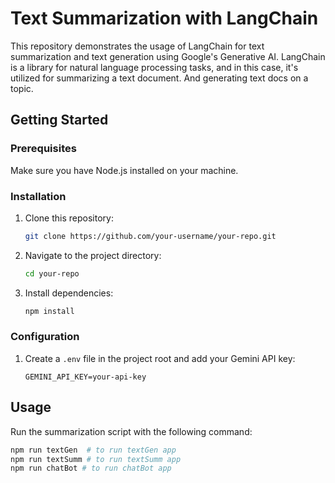 # Text Summarization with LangChain

This repository demonstrates the usage of LangChain for text summarization and text generation using Google's Generative AI. LangChain is a library for natural language processing tasks, and in this case, it's utilized for summarizing a text document. And generating text docs on a topic.

## Getting Started

### Prerequisites

Make sure you have Node.js installed on your machine.

### Installation

1. Clone this repository:

   ```bash
   git clone https://github.com/your-username/your-repo.git
   ```

2. Navigate to the project directory:

   ```bash
   cd your-repo
   ```

3. Install dependencies:

   ```bash
   npm install
   ```

### Configuration

1. Create a `.env` file in the project root and add your Gemini API key:

   ```env
   GEMINI_API_KEY=your-api-key
   ```

## Usage

Run the summarization script with the following command:

```bash
npm run textGen  # to run textGen app
npm run textSumm # to run textSumm app
npm run chatBot # to run chatBot app
```
